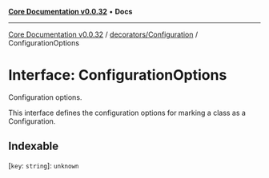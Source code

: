 [**Core Documentation v0.0.32**](../../../README.md) • **Docs**

***

[Core Documentation v0.0.32](../../../modules.md) / [decorators/Configuration](../README.md) / ConfigurationOptions

# Interface: ConfigurationOptions

Configuration options.

This interface defines the configuration options for marking a class as a Configuration.

## Indexable

 \[`key`: `string`\]: `unknown`
